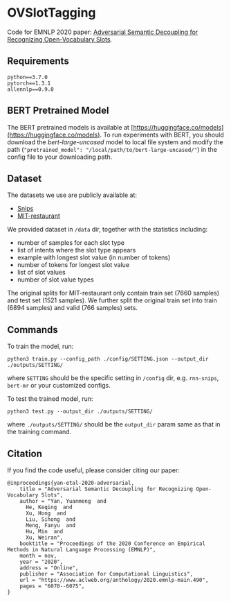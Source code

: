 # OVSlotTagging
Code for EMNLP 2020 paper: [Adversarial Semantic Decoupling for Recognizing Open-Vocabulary Slots](https://www.aclweb.org/anthology/2020.emnlp-main.490.pdf).

## Requirements
```
python==3.7.0
pytorch==1.3.1
allennlp==0.9.0
```

## BERT Pretrained Model
The BERT pretrained models is available at [https://huggingface.co/models](https://huggingface.co/models). To run experiments with BERT, you should download the *bert-large-uncased* model to local file system and modify the path (`"pretrained_model": "/local/path/to/bert-large-uncased/"`) in the config file to your downloading path.

## Dataset
The datasets we use are publicly available at:
- [Snips](https://github.com/MiuLab/SlotGated-SLU/tree/master/data/snips)
- [MIT-restaurant](https://groups.csail.mit.edu/sls/downloads/restaurant/)

We provided dataset in `/data` dir, together with the statistics including:
- number of samples for each slot type
- list of intents where the slot type appears
- example with longest slot value (in number of tokens)
- number of tokens for longest slot value
- list of slot values
- number of slot value types

The original splits for MIT-restaurant only contain train set (7660 samples) and test set (1521 samples). We further split the original train set into train (6894 samples) and valid (766 samples) sets.

## Commands

To train the model, run:
```
python3 train.py --config_path ./config/SETTING.json --output_dir ./outputs/SETTING/
```
where `SETTING` should be the specific setting in `/config` dir, e.g. `rnn-snips`, `bert-mr` or your customized configs.

To test the trained model, run:
```
python3 test.py --output_dir ./outputs/SETTING/
```
where `./outputs/SETTING/` should be the `output_dir` param same as that in the training command.

## Citation
If you find the code useful, please consider citing our paper:
```
@inproceedings{yan-etal-2020-adversarial,
    title = "Adversarial Semantic Decoupling for Recognizing Open-Vocabulary Slots",
    author = "Yan, Yuanmeng  and
      He, Keqing  and
      Xu, Hong  and
      Liu, Sihong  and
      Meng, Fanyu  and
      Hu, Min  and
      Xu, Weiran",
    booktitle = "Proceedings of the 2020 Conference on Empirical Methods in Natural Language Processing (EMNLP)",
    month = nov,
    year = "2020",
    address = "Online",
    publisher = "Association for Computational Linguistics",
    url = "https://www.aclweb.org/anthology/2020.emnlp-main.490",
    pages = "6070--6075",
}
```
